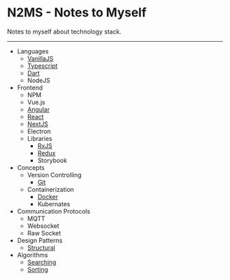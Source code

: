 # N2MS - Notes to Myself

Notes to myself about technology stack.

---

- Languages
  - [VanillaJS](Languages/VanillaJS)
  - [Typescript](Languages/Typescript)
  - [Dart](Languages/Dart)
  - NodeJS
- Frontend
  - NPM
  - Vue.js
  - [Angular](Frontend/Angular)
  - [React](Frontend/React)
  - [NextJS](Frontend/NextJS)
  - Electron
  - Libraries
    - [RxJS](Frontend/Libraries/RxJS)
    - [Redux](Frontend/Libraries/Redux)
    - Storybook
- Concepts
  - Version Controlling
    - [Git](Concepts/Version%20Controlling/Git)
  - Containerization
    - [Docker](Concepts/Containerization/Docker)
    - Kubernates
- Communication Protocols
  - MQTT
  - Websocket
  - Raw Socket
- Design Patterns
  - [Structural](DesignPatterns/Structural)
- Algorithms
  - [Searching](Algorithms/Searching)
  - [Sorting](Algorithms/Sorting)
